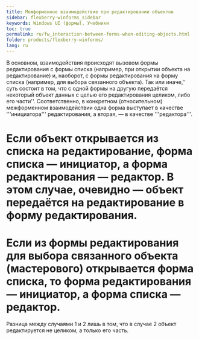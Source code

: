 ```yaml
---
title: Межформенное взаимодействие при редактировании объектов
sidebar: flexberry-winforms_sidebar
keywords: Windows UI (формы), Учебники
toc: true
permalink: ru/fw_interaction-between-forms-when-editing-objects.html
folder: products/flexberry-winforms/
lang: ru
---
```


В основном, взаимодействия происходят вызовом формы редактирования с формы списка (например, при открытии объекта на редактирование) и, наоборот, с формы редактирования на форму списка (например, для выбора связанного объекта). Так или иначе,'' суть состоит в том, что с одной формы на другую передаётся некоторый объект данных с целью его редактирования целиком, либо его части''. Соответственно, в конкретном (относительном) межформенном взаимодействии одна форма выступает в качестве '''инициатора''' редактирования, а вторая, — в качестве '''редактора'''.

# Если объект открывается из списка на редактирование, форма списка — инициатор, а форма редактирования — редактор. В этом случае, очевидно — объект передаётся на редактирование в форму редактирования.
# Если из формы редактирования для выбора связанного объекта (мастерового) открывается форма списка, то форма редактирования — инициатор, а форма списка — редактор. 

Разница между случаями 1 и 2 лишь в том, что в случае 2 объект редактируется не целиком, а только его часть.